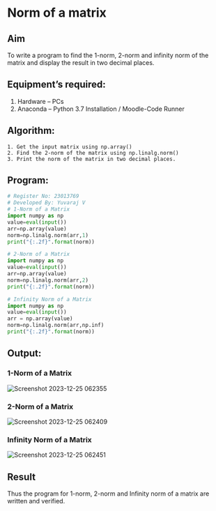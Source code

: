 # Norm of a matrix
## Aim
To write a program to find the 1-norm, 2-norm and infinity norm of the matrix and display the result in two decimal places.
## Equipment’s required:
1.	Hardware – PCs
2.	Anaconda – Python 3.7 Installation / Moodle-Code Runner
## Algorithm:
	1. Get the input matrix using np.array()   
    2. Find the 2-norm of the matrix using np.linalg.norm()
	3. Print the norm of the matrix in two decimal places.
## Program:
```Python
# Register No: 23013769
# Developed By: Yuvaraj V
# 1-Norm of a Matrix
import numpy as np
value=eval(input())
arr=np.array(value)
norm=np.linalg.norm(arr,1)
print("{:.2f}".format(norm))

# 2-Norm of a Matrix
import numpy as np
value=eval(input())
arr=np.array(value)
norm=np.linalg.norm(arr,2)
print("{:.2f}".format(norm))

# Infinity Norm of a Matrix
import numpy as np
value=eval(input())
arr = np.array(value)
norm=np.linalg.norm(arr,np.inf)
print("{:.2f}".format(norm))
```
## Output:
### 1-Norm of a Matrix
![Screenshot 2023-12-25 062355](https://github.com/YuvarajVB/Norm-of-a-matrix/assets/151488375/62964251-764d-4dc1-a0ec-8f4b43cb0433)
### 2-Norm of a Matrix
![Screenshot 2023-12-25 062409](https://github.com/YuvarajVB/Norm-of-a-matrix/assets/151488375/705973e7-cd9a-4662-8f36-2682959e4ba9)
### Infinity Norm of a Matrix
![Screenshot 2023-12-25 062451](https://github.com/YuvarajVB/Norm-of-a-matrix/assets/151488375/86457b49-d70e-40e1-9571-50dbcc167355)

## Result
Thus the program for 1-norm, 2-norm and Infinity norm of a matrix are written and verified.
